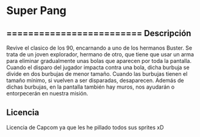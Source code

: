 # Super Pang
=========================
Descripción
-----
Revive el clasico de los 90, encarnando a uno de los hermanos Buster. Se trata de un joven explorador, hermano de otro, que tiene que usar un arma para eliminar gradualmente unas bolas que aparecen por toda la pantalla. Cuando el disparo del jugador impacta contra una bola, dicha burbuja se divide en dos burbujas de menor tamaño. Cuando las burbujas tienen el tamaño mínimo, si vuelven a ser disparadas, desaparecen. Además de dichas burbujas, en la pantalla también hay muros, nos ayudarán o entorpecerán en nuestra misión.



Licencia
--------
Licencia de Capcom ya que les he pillado todos sus sprites xD
